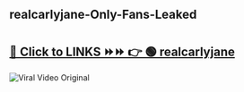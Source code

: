 
 ## realcarlyjane-Only-Fans-Leaked

# <h2><a href="https://clipsfans.com/realcarlyjane&ref=git">🔗 Click to LINKS ⏩⏩ 👉 🟢 realcarlyjane </a></h2>

<a href="https://clipsfans.com/realcarlyjane&ref=git" rel="nofollow" data-target="animated-image.originalLink"><img src="https://i.ibb.co.com/xMMVF88/686577567.gif" alt="Viral Video Original" style="max-width: 100%; display: inline-block;" data-target="animated-image.originalImage"></a>
